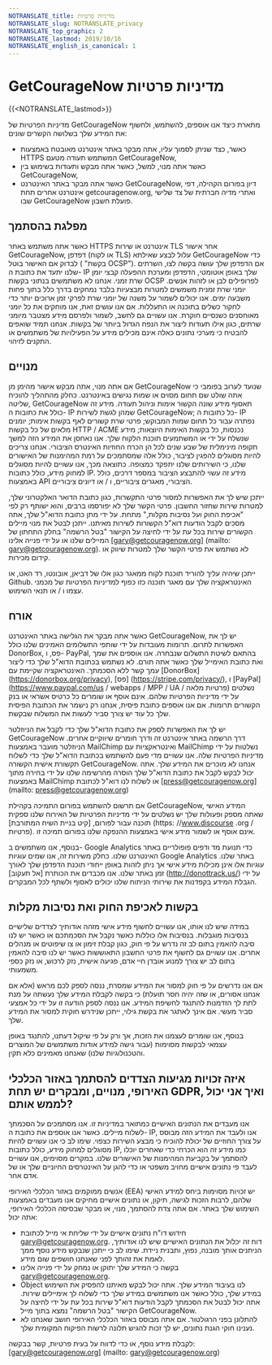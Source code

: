 ```yaml
---
NOTRANSLATE_title: מדיניות פרטיות
NOTRANSLATE_slug: NOTRANSLATE_privacy
NOTRANSLATE_top_graphic: 2
NOTRANSLATE_lastmod: 2019/10/16
NOTRANSLATE_english_is_canonical: 1
---
```


# GetCourageNow מדיניות פרטיות

{{<NOTRANSLATE_lastmod>}}

מדיניות הפרטיות של GetCourageNow מתארת ​​כיצד אנו אוספים, להשתמש, ולחשוף את המידע שלך בשלושה הקשרים שונים:

* כאשר, כצד שניתן לסמוך עליו, אתה מבקר באתר אינטרנט מאובטח באמצעות HTTPS המשתמש תעודה מטעם GetCourageNow,
* כאשר אתה מנוי, למשל, כאשר אתה מבקש ותעודות בשימוש בין GetCourageNow,
* כאשר אתה מבקר באתר האינטרנט GetCourageNow, דיון בפורום הקהילה, דפי אינטרנט אחרים תחת getcouragenow.org, ואתרי מדיה חברתית של צד שלישי שבו GetCourageNow פועלת חשבון.

## מפלגת בהסתמך

כאשר אתה משתמש באתר HTTPS אינטרנט או שירות TLS אחר אישור GetCourageNow, דפדפן (או לקוח TLS) עלול לבצע שאילתא GetCourageNow כדי לבדוק אם האישור בוטל ( "בקשת OCSP"). אם הדפדפן שלך עושה בקשה לצו, השרתים שלנו יתעד את כתובת ה- IP שלך באופן אוטומטי, הדפדפן ומערכת ההפעלה קבצי יומן שרת זמני. אנחנו לא משתמשים בנתוני בקשות OCSP לפרופילים לבן או לזהות אנשים. יומני שרת זמנית משמשים למטרות מבצעיות בלבד נמחקים בדרך כלל בתוך פחות משבעה ימים. אנו יכולים לשמור על משנה של יומני שרת לפרקי זמן ארוכים יותר כדי לחקור כשלים בתוכנה או התעללות. אם אנו עושים זאת, אנו מוחקים את כל יומני מאוחסנים כשנסיים חוקרת. אנו עשויים גם לחשב, לשמור ולפרסם מידע מצטבר מיומני שרתים, כגון אילו תעודות ליצור את הנפח הגדול ביותר של בקשות. אנחנו תמיד שואפים להבטיח כי מערכי נתונים כאלה אינם מכילים מידע על הפעילויות של משתמשים או התקנים לזיהוי.

## מנויים

אם אתה מנוי, אתה מבקש אישור מהימן מן GetCourageNow שנועד לערוב בפומבי כי אתה שולט שם תחום מסוים או שמות נגישים באינטרנט. כחלק מהתהליך להוכיח שליטה, GetCourageNow תאסוף מידע שונה הקשור אימות וניהול תעודה. מידע זה כולל את כתובות ה- IP שמהן לגשת לשירות GetCourageNow; כל כתובות ה- IP נפתרה עבור כל תחום שמות המבוקש; פרטי שרת קשורים לאף בקשות אימות; יומנים מלאים של כל בקשות HTTP / ACME נכנסות, כל בקשות האימות היוצאות; מידע שנשלח על ידי או המשתמעים תוכנת הלקוח שלך. אנו נאחסן את המידע הזה למשך תקופה מינימלית של שבע שנים לכל הן הכרח החוזיות האינטרס הציבורי. אנחנו צריכים להיות מסוגלים להפגין לציבור, כולל אלה שמסתמכים על רמת המהימנות של האישורים שלנו, כי השירותים שלנו יתפקד כמצופה. כתוצאה מכך, אנו עשויים להיות מסוגלים למחוק מידע, כולל כתובות IP. מידע זה עשוי להתבצע הציבור במספר דרכים, כולל באמצעות API הציבורי, מאגרים ציבוריים, ו / או דיונים ציבוריים.

ייתכן שיש לך את האפשרות למסור פרטי התקשרות, כגון כתובת הדואר האלקטרוני שלך, למטרות שירות שחזור החשבון. פרטי הקשר שלך לא יפורסמו ברבים, והוא ישותף רק לפי "אכיפת החוק ועל נסיבות מקלות," מתחת. על ידי מתן כתובת הדוא"ל שלך, אתה מסכים לקבל הודעות דוא"ל הקשורות לשירות מאיתנו. ייתכן לבטל את מנוי מיילים הקשורים שירות בכל עת על ידי לחיצה על הקישור "בטל הרשמה" בחלק התחתון של המיילים שלנו או על ידי פנייה אלינו [gary@getcouragenow.org] (mailto: gary@getcouragenow.org). לא נשתמש את פרטי הקשר שלך למטרות שיווק או קידום מכירות.

ייתכן שיהיה עליך להוריד תוכנת לקוח ממאגר כגון אלו של דביאן, אובונטו, רד האט, או Github. האינטראקציה שלך עם מאגר תוכנה כזו כפוף למדיניות הפרטיות של מכמני עצמו ו / או תנאי השימוש.

## אורח

כאשר אתה מבקר את הגלישה באתר האינטרנט GetCourageNow, יש לך את האפשרות לתרום. תרומות מעובדות על ידי שותפי התשלומים האמינים שלנו כולל DonorBox, פס, ו- PayPal, בהתאם לשיטת התשלום שנבחרה. אנו אוספים את שמך ואת כתובת האימייל שלך כאשר אתה תורם. לא נשתמש בכתובת הדוא"ל שלך כדי ליצור עמך קשר ללא הסכמתך. האינטראקציה שקיימת עם [DonorBox] (https://donorbox.org/privacy), [פס] (https://stripe.com/privacy/), ו [PayPal] (https://www.paypal.com/us / webapps / MPP / UA / פרטיות מלאה) נשלטים על ידי מדיניות הפרטיות שלהם. אינם אוסף או שומרים כל כרטיס אשראי או בנק הקשורים תרומות. אם אנו אוספים כתובת פיסית, אנחנו רק נישמר את הכתובת הפיסית שלך כל עוד יש צורך סביר לעשות את המשלוח שבקשת.

יש לך את האפשרות לספק את כתובת הדוא"ל שלך כדי לקבל את הניוזלטר GetCourageNow דרך הרשמה באתר אינטרנט זה ודרך חומרים שיווקיים אחרים. הניוזלטר מועבר באמצעות MailChimp ואינטראקציות עם MailChimp נשלטות על ידי מדיניות הפרטיות שלה. אנו עשויים מדי פעם להשתמש בכתובת הדוא"ל שלך כדי לשלוח תקשורת אישית הקשורה GetCourageNow. אנחנו לא מוכרים את המידע שלך. אתה יכול לבקש לקבל את כתובת הדוא"ל שלך הוסרה מהרשימה שלנו על ידי בחירה מתוך באמצעות MailChimp או לשלוח לנו דוא"ל לכתובת [press@getcouragenow.org] (mailto: press@getcouragenow.org)

אם תרשום להשתמש בפורום התמיכה בקהילת GetCourageNow, המידע האישי שאתה מספק ופעולות שלך יש נשלטים על ידי מדיניות הפרטיות של האירוח שלנו ספקית תוכנה עבור לפורום, [קיט בניית השיח המתורבת] (https: //www.discourse .org / פרטיות). אינם אוסף או לשמור מידע אישי באמצעות ההנפקה שלנו בפורום תמיכה זו.

בנוסף, אנו משתמשים ב- Google Analytics כדי תנועת מד ודפים פופולריים באתר האינטרנט שלנו. כחלק משירות זה, אנו שמים עוגיות Google Analytics באתר שלנו. עוגיות אלו אינן מכילות מידע אישי אך ניתן לזהות באופן ייחודי תוכנת הדפדפן שלך לאורך זמן באתר שלנו. אנו מכבדים את הכותרת [אל תעקוב] (http://donottrack.us/) על ידי הגבלת המידע בקפדנות את שירותי הניתוח שלנו יכולים לאסוף ולשתף לכל המבקרים.

## בקשות לאכיפת החוק ואת נסיבות מקלות

במידה שיש לנו אותו, אנו עשויים לחשוף מידע אישי מזהה אודותיך לצדדים שלישיים בנסיבות מוגבלות. בנסיבות אלו כוללות כאשר נקבל את הסכמתכם או כאשר יש לנו סיבה להאמין בתום לב זה נדרש על פי חוק, כגון קבלת זימון או צו שיפוטים או מנהלים אחרים. אנו עשויים גם לחשוף את פרטי החשבון התאוששות כאשר יש לנו סיבה להאמין בתום לב יש צורך למנוע אובדן חיי אדם, פגיעה אישית, נזק לרכוש, או נזק כספי משמעותי.

אם אנו נדרשים על פי חוק למסור את המידע שמסרת, ננסה לספק לכם מראש (אלא אם אנחנו אסורים, או שזה יהיה חסר תועלת) כי בקשה לקבלת המידע שלך נעשתה על מנת לתת לך הזדמנות להתנגד לחשיפת המידע. אנו ננסה לספק הודעה זו על ידי כל אמצעי סביר מעשי. אם אינך לאתגר את בקשת גילוי, ייתכן שנידרש חוקית למסור את המידע שלך.

בנוסף, אנו שומרים לעצמנו את הזכות, אך ורק על פי שיקול דעתנו, להתנגד באופן עצמאי לבקשות מסוימות (עבור גישה למידע אודות משתמשים של המוצרים והטכנולוגיות שלנו) שאנחנו מאמינים כלא תקין.

## איזה זכויות מגיעות הצדדים להסתמך באזור הכלכלי האירופי, מנויים, ומבקרים יש תחת GDPR, ואיך אני יכול לממש אותם?

אנו מעבדים את הנתונים האישיים כמתואר במדיניות זו. אנו מסתמכים על הסכמתך לשלוח מיילים. כאשר אנו אוספים את כתובת ה- IP, אנו ולעבד את המידע הזה מבוסס על צורך החוזיים של יכולת להוכיח כי מבצע השירות כצפוי. שימו לב כי אנו עשויים להיות מסוגלים למחוק מידע, כולל כתובות IP, כמו מידע זה הוא הכרחי כדי שאחרים יוכלו להסתמך על בקביעת המהימנות של האישורים שלנו. במקרים מסוימים, אנו עשויים לעבד פי נתונים אישיים מחויב משפטי או כדי להגן על האינטרסים החיוניים שלך או של אדם אחר.

אנשים ממוקמים באזור הכלכלי האירופי (EEA) יש זכויות מסוימות ביחס למידע האישי שלהם, לרבות הזכות לגישה, תיקון, או נתונים אישיים מחיקים אנו מעבדים באמצעות השימוש שלך באתר. אם אתה צדת להסתמך, מנוי, או מבקר שבסיסה הכלכלי האירופי, אתה יכול:

* חידוש דו"ח נתונים אישיים על ידי שליחת אי מייל לכתובת gary@getcouragenow.org. דוח זה יכלול את הנתונים האישיים שיש לנו אודותיך, הניתנים אותך מובנה, נפוץ, ותבנית ניידת. שימו לב כי ייתכן שנבקש מידע נוסף ממך לאמת את זהותך לפני שאנחנו חושפים שום מידע.
* בקשה כי המידע שלך יתוקן או נמחק על ידי פנייה אלינו gary@getcouragenow.org.
* Object לנו בעיבוד המידע שלך. אתה יכול לבקש מאיתנו להפסיק את השימוש במידע שלך, כולל כאשר אנו משתמשים במידע שלך כדי לשלוח לך אימיילים שירות. אתה יכול לבטל את הסכמתך לקבל הודעות דוא"ל שירות בכל עת על ידי לחיצה על הקישור "בטל הרשמה" נמצא בתוך מייל GetCourageNow.
* להתלונן בפני הרגולטור. אם אתה מבוסס באזור הכלכלי האירופי חושב שאנחנו לא נענינו חוקי הגנת נתונים, יש לך זכות להגיש תלונה לרשות הפיקוח המקומית שלך.

לקבלת מידע נוסף, או כדי לדווח על בעית פרטיות, קשר בבקשה: [gary@getcouragenow.org] (mailto: gary@getcouragenow.org)

  

